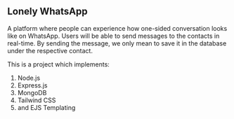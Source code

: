 ## Lonely WhatsApp 
A platform where people can experience how one-sided conversation looks like on WhatsApp.
Users will be able to send messages to the contacts in real-time. By sending the message, we only mean to save it in the database under the respective contact.

This is a project which implements:
1. Node.js
2. Express.js
3. MongoDB
4. Tailwind CSS
5. and EJS Templating
